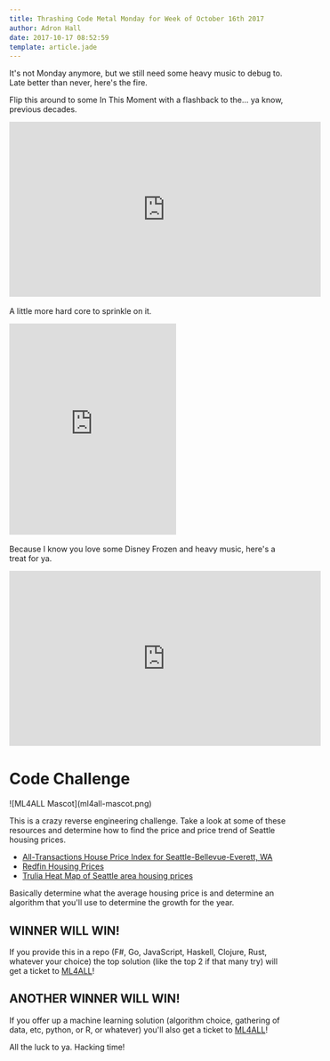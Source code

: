 ```yaml
---
title: Thrashing Code Metal Monday for Week of October 16th 2017
author: Adron Hall
date: 2017-10-17 08:52:59
template: article.jade
---
```

It's not Monday anymore, but we still need some heavy music to debug to. Late better than never, here's the fire.

Flip this around to some In This Moment with a flashback to the... ya know, previous decades.

<iframe width="560" height="315" src="https://www.youtube.com/embed/EH6myRjE848?rel=0" frameborder="0" allowfullscreen></iframe>

<span class="more"></span>

A little more hard core to sprinkle on it.

<iframe src="https://open.spotify.com/embed/track/1tiDez6W6mey8GnrfjXTIU" width="300" height="380" frameborder="0" allowtransparency="true"></iframe>

Because I know you love some Disney Frozen and heavy music, here's a treat for ya.

<iframe width="560" height="315" src="https://www.youtube.com/embed/HtkGluLhnGU?rel=0" frameborder="0" allowfullscreen></iframe>

# Code Challenge

<div class="image float-right">
  ![ML4ALL Mascot](ml4all-mascot.png)
</div>

This is a crazy reverse engineering challenge. Take a look at some of these resources and determine how to find the price and price trend of Seattle housing prices.

* [All-Transactions House Price Index for Seattle-Bellevue-Everett, WA](https://fred.stlouisfed.org/series/ATNHPIUS42644Q)
* [Redfin Housing Prices](https://www.redfin.com/blog/data-center)
* [Trulia Heat Map of Seattle area housing prices](https://www.trulia.com/home_prices/Washington/Seattle-heat_map/)

Basically determine what the average housing price is and determine an algorithm that you'll use to determine the growth for the year.

## WINNER WILL WIN!

If you provide this in a repo (F#, Go, JavaScript, Haskell, Clojure, Rust, whatever your choice) the top solution (like the top 2 if that many try) will get a ticket to [ML4ALL](http://ml4all.org/)!

## ANOTHER WINNER WILL WIN!

If you offer up a machine learning solution (algorithm choice, gathering of data, etc, python, or R, or whatever) you'll also get a ticket to [ML4ALL](http://ml4all.org/)!

All the luck to ya. Hacking time!
